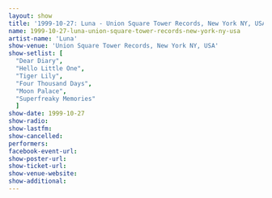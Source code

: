 ```yaml
---
layout: show
title: '1999-10-27: Luna - Union Square Tower Records, New York NY, USA'
name: 1999-10-27-luna-union-square-tower-records-new-york-ny-usa
artist-name: 'Luna'
show-venue: 'Union Square Tower Records, New York NY, USA'
show-setlist: [
  "Dear Diary",
  "Hello Little One",
  "Tiger Lily",
  "Four Thousand Days",
  "Moon Palace",
  "Superfreaky Memories"
  ]
show-date: 1999-10-27
show-radio: 
show-lastfm: 
show-cancelled: 
performers: 
facebook-event-url: 
show-poster-url: 
show-ticket-url: 
show-venue-website: 
show-additional: 
---
```



